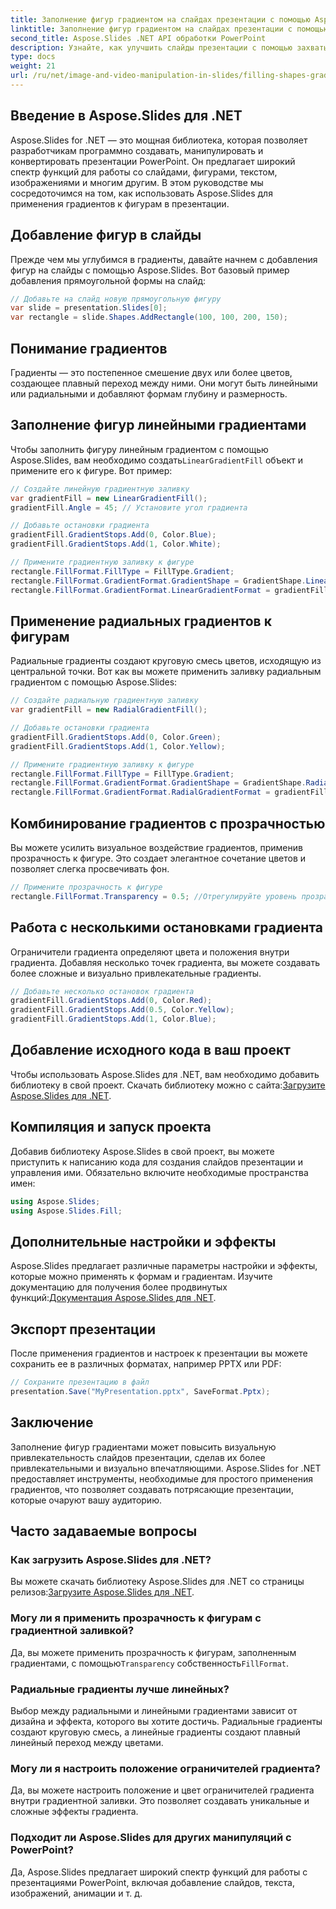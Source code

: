 ```yaml
---
title: Заполнение фигур градиентом на слайдах презентации с помощью Aspose.Slides
linktitle: Заполнение фигур градиентом на слайдах презентации с помощью Aspose.Slides
second_title: Aspose.Slides .NET API обработки PowerPoint
description: Узнайте, как улучшить слайды презентации с помощью захватывающих градиентов с помощью Aspose.Slides для .NET. Следуйте этому пошаговому руководству с полным исходным кодом, чтобы заполнить фигуры градиентами, от линейных до радиальных, добавляя глубину и объем.
type: docs
weight: 21
url: /ru/net/image-and-video-manipulation-in-slides/filling-shapes-gradient/
---
```


## Введение в Aspose.Slides для .NET

Aspose.Slides for .NET — это мощная библиотека, которая позволяет разработчикам программно создавать, манипулировать и конвертировать презентации PowerPoint. Он предлагает широкий спектр функций для работы со слайдами, фигурами, текстом, изображениями и многим другим. В этом руководстве мы сосредоточимся на том, как использовать Aspose.Slides для применения градиентов к фигурам в презентации.

## Добавление фигур в слайды

Прежде чем мы углубимся в градиенты, давайте начнем с добавления фигур на слайды с помощью Aspose.Slides. Вот базовый пример добавления прямоугольной формы на слайд:

```csharp
// Добавьте на слайд новую прямоугольную фигуру
var slide = presentation.Slides[0];
var rectangle = slide.Shapes.AddRectangle(100, 100, 200, 150);
```

## Понимание градиентов

Градиенты — это постепенное смешение двух или более цветов, создающее плавный переход между ними. Они могут быть линейными или радиальными и добавляют формам глубину и размерность.

## Заполнение фигур линейными градиентами

 Чтобы заполнить фигуру линейным градиентом с помощью Aspose.Slides, вам необходимо создать`LinearGradientFill` объект и примените его к фигуре. Вот пример:

```csharp
// Создайте линейную градиентную заливку
var gradientFill = new LinearGradientFill();
gradientFill.Angle = 45; // Установите угол градиента

// Добавьте остановки градиента
gradientFill.GradientStops.Add(0, Color.Blue);
gradientFill.GradientStops.Add(1, Color.White);

// Примените градиентную заливку к фигуре
rectangle.FillFormat.FillType = FillType.Gradient;
rectangle.FillFormat.GradientFormat.GradientShape = GradientShape.Linear;
rectangle.FillFormat.GradientFormat.LinearGradientFormat = gradientFill;
```

## Применение радиальных градиентов к фигурам

Радиальные градиенты создают круговую смесь цветов, исходящую из центральной точки. Вот как вы можете применить заливку радиальным градиентом с помощью Aspose.Slides:

```csharp
// Создайте радиальную градиентную заливку
var gradientFill = new RadialGradientFill();

// Добавьте остановки градиента
gradientFill.GradientStops.Add(0, Color.Green);
gradientFill.GradientStops.Add(1, Color.Yellow);

// Примените градиентную заливку к фигуре
rectangle.FillFormat.FillType = FillType.Gradient;
rectangle.FillFormat.GradientFormat.GradientShape = GradientShape.Radial;
rectangle.FillFormat.GradientFormat.RadialGradientFormat = gradientFill;
```

## Комбинирование градиентов с прозрачностью

Вы можете усилить визуальное воздействие градиентов, применив прозрачность к фигуре. Это создает элегантное сочетание цветов и позволяет слегка просвечивать фон.

```csharp
// Примените прозрачность к фигуре
rectangle.FillFormat.Transparency = 0.5; //Отрегулируйте уровень прозрачности
```

## Работа с несколькими остановками градиента

Ограничители градиента определяют цвета и положения внутри градиента. Добавляя несколько точек градиента, вы можете создавать более сложные и визуально привлекательные градиенты.

```csharp
// Добавьте несколько остановок градиента
gradientFill.GradientStops.Add(0, Color.Red);
gradientFill.GradientStops.Add(0.5, Color.Yellow);
gradientFill.GradientStops.Add(1, Color.Blue);
```

## Добавление исходного кода в ваш проект

 Чтобы использовать Aspose.Slides для .NET, вам необходимо добавить библиотеку в свой проект. Скачать библиотеку можно с сайта:[Загрузите Aspose.Slides для .NET](https://releases.aspose.com/slides/net/).

## Компиляция и запуск проекта

Добавив библиотеку Aspose.Slides в свой проект, вы можете приступить к написанию кода для создания слайдов презентации и управления ими. Обязательно включите необходимые пространства имен:

```csharp
using Aspose.Slides;
using Aspose.Slides.Fill;
```

## Дополнительные настройки и эффекты

 Aspose.Slides предлагает различные параметры настройки и эффекты, которые можно применять к формам и градиентам. Изучите документацию для получения более продвинутых функций:[Документация Aspose.Slides для .NET](https://reference.aspose.com/slides/net/).

## Экспорт презентации

После применения градиентов и настроек к презентации вы можете сохранить ее в различных форматах, например PPTX или PDF:

```csharp
// Сохраните презентацию в файл
presentation.Save("MyPresentation.pptx", SaveFormat.Pptx);
```

## Заключение

Заполнение фигур градиентами может повысить визуальную привлекательность слайдов презентации, сделав их более привлекательными и визуально впечатляющими. Aspose.Slides for .NET предоставляет инструменты, необходимые для простого применения градиентов, что позволяет создавать потрясающие презентации, которые очаруют вашу аудиторию.

## Часто задаваемые вопросы

### Как загрузить Aspose.Slides для .NET?

 Вы можете скачать библиотеку Aspose.Slides для .NET со страницы релизов:[Загрузите Aspose.Slides для .NET](https://releases.aspose.com/slides/net/).

### Могу ли я применить прозрачность к фигурам с градиентной заливкой?

 Да, вы можете применить прозрачность к фигурам, заполненным градиентами, с помощью`Transparency` собственность`FillFormat`.

### Радиальные градиенты лучше линейных?

Выбор между радиальными и линейными градиентами зависит от дизайна и эффекта, которого вы хотите достичь. Радиальные градиенты создают круговую смесь, а линейные градиенты создают плавный линейный переход между цветами.

### Могу ли я настроить положение ограничителей градиента?

Да, вы можете настроить положение и цвет ограничителей градиента внутри градиентной заливки. Это позволяет создавать уникальные и сложные эффекты градиента.

### Подходит ли Aspose.Slides для других манипуляций с PowerPoint?

Да, Aspose.Slides предлагает широкий спектр функций для работы с презентациями PowerPoint, включая добавление слайдов, текста, изображений, анимации и т. д.